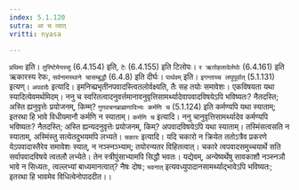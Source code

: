 ```yaml
---
index: 5.1.120
sutra: आ च त्वात्
vritti: nyasa

---
```

`प्रथिमा` इति। `तुरिष्टेमेयस्सु` (6.4.154) इति, `टेः` (6.4.155) इति टिलोपः। `र ऋतोहलादेर्लघोः` (6.4.161) इति ऋकारस्य रेफः, `सर्वनामस्थाने चासम्बुद्धौ` (6.4.8) इति दीर्घः। `पार्थवम्` इति। `इगन्ताच्च लघुपूर्वात्` (5.1.131) इत्यण्।
`अपवादैः` इत्यादि। इमनिच्प्रभृतीनपवादस्त्वितलोर्वक्ष्यति, तैः सह तयोः समावेशः। एकविषयता यथा स्यादित्येवमर्थमिदम्। ननु च स्वरितत्वादनुवर्त्तमानावनुवृत्तिसामर्थ्यादेवापवादविषयेऽपि भविष्यतः? नैतदस्ति; अस्ति ह्यनुवृत्तेः प्रयोजनम्, किम्म्? `गुणवचनब्राह्मणादिभ्यः कर्मणि च` (5.1.124) इति कर्मण्यपि यथा स्याताम्; इतरथा हि भावे विधीयमानौ कर्मणि न स्याताम्। `कर्मणि च` इत्यादि। ननु चानुवृत्तिसामर्थ्यादेव कर्मण्यपि भविष्यतः? नैतदस्ति; अस्ति ह्यन्यदनुवृत्तेः प्रयोजनम्, किम्? अपवादविषयेऽपि यथा स्याताम्। तस्मिंसत्वसति न स्याताम्, अस्मिंस्तु सत्येतदुभयमपि लभ्यते। `चकारः` इत्यादि। यदि चकारो न क्रियेत ततोऽत्रैव प्रकरणे येऽपवादास्तैरेव समावेशः स्यात्, न नञ्स्नञ्भ्याम्; तयोरन्यतर विहितत्वात्। चकारे त्वपवादसमुच्चयार्थे सति सर्वापवादविषये त्वतलौ लभ्येते। तेन स्त्रीपुंसाभ्यामपि सिद्धौ भवतः। यद्येवम्, अन्येष्वर्थेषु सावकाशौ नञ्स्नञौ भावे न सिध्यतः, त्वल्लभ्यां बाध्यमानत्वात्? नैषः दोषः; `भवनात्` इत्यवध्युपादानसामर्थ्याद्भावेऽपि भविष्यतः; इतरथा हि भावमेव विधित्वेनोपाददीत।।